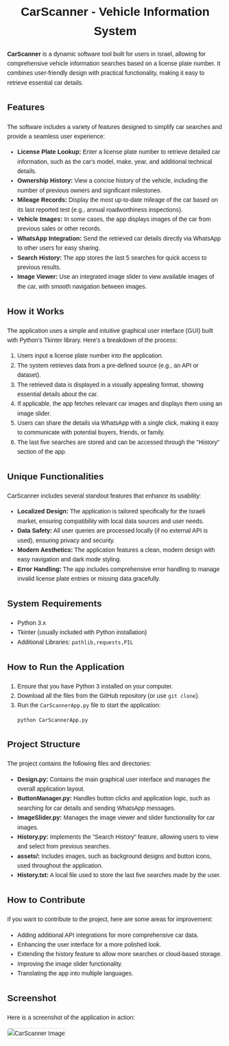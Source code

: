 <!DOCTYPE html>
<html lang="en">
<head>
    <meta charset="UTF-8">
    <meta name="viewport" content="width=device-width, initial-scale=1.0">
</head>
<body style="font-family: Arial, sans-serif; line-height: 1.6;">
    <h1 style="text-align: center;">CarScanner - Vehicle Information System</h1>
    <p>
        <strong>CarScanner</strong> is a dynamic software tool built for users in Israel, allowing for comprehensive vehicle information searches based on a license plate number. It combines user-friendly design with practical functionality, making it easy to retrieve essential car details.
    </p>
    <h2>Features</h2>
    <p>The software includes a variety of features designed to simplify car searches and provide a seamless user experience:</p>
    <ul>
        <li><strong>License Plate Lookup:</strong> Enter a license plate number to retrieve detailed car information, such as the car's model, make, year, and additional technical details.</li>
        <li><strong>Ownership History:</strong> View a concise history of the vehicle, including the number of previous owners and significant milestones.</li>
        <li><strong>Mileage Records:</strong> Display the most up-to-date mileage of the car based on its last reported test (e.g., annual roadworthiness inspections).</li>
        <li><strong>Vehicle Images:</strong> In some cases, the app displays images of the car from previous sales or other records.</li>
        <li><strong>WhatsApp Integration:</strong> Send the retrieved car details directly via WhatsApp to other users for easy sharing.</li>
        <li><strong>Search History:</strong> The app stores the last 5 searches for quick access to previous results.</li>
        <li><strong>Image Viewer:</strong> Use an integrated image slider to view available images of the car, with smooth navigation between images.</li>
    </ul>
    <h2>How it Works</h2>
    <p>The application uses a simple and intuitive graphical user interface (GUI) built with Python's Tkinter library. Here's a breakdown of the process:</p>
    <ol>
        <li>Users input a license plate number into the application.</li>
        <li>The system retrieves data from a pre-defined source (e.g., an API or dataset).</li>
        <li>The retrieved data is displayed in a visually appealing format, showing essential details about the car.</li>
        <li>If applicable, the app fetches relevant car images and displays them using an image slider.</li>
        <li>Users can share the details via WhatsApp with a single click, making it easy to communicate with potential buyers, friends, or family.</li>
        <li>The last five searches are stored and can be accessed through the "History" section of the app.</li>
        </ol>
    <h2>Unique Functionalities</h2>
    <p>CarScanner includes several standout features that enhance its usability:</p>
    <ul>
        <li><strong>Localized Design:</strong> The application is tailored specifically for the Israeli market, ensuring compatibility with local data sources and user needs.</li>
        <li><strong>Data Safety:</strong> All user queries are processed locally (if no external API is used), ensuring privacy and security.</li>
        <li><strong>Modern Aesthetics:</strong> The application features a clean, modern design with easy navigation and dark mode styling.</li>
        <li><strong>Error Handling:</strong> The app includes comprehensive error handling to manage invalid license plate entries or missing data gracefully.</li>
    </ul>
    <h2>System Requirements</h2>
    <ul>
        <li>Python 3.x</li>
        <li>Tkinter (usually included with Python installation)</li>
        <li>Additional Libraries: <code>pathlib,requests,PIL </code>
    </ul>
    <h2>How to Run the Application</h2>
    <ol>
        <li>Ensure that you have Python 3 installed on your computer.</li>
        <li>Download all the files from the GitHub repository (or use <code>git clone</code>).</li>
        <li>Run the <code>CarScannerApp.py</code> file to start the application:</li>
        <pre><code>python CarScannerApp.py</code></pre>
    </ol>
    <h2>Project Structure</h2>
    <p>The project contains the following files and directories:</p>
    <ul>
        <li><strong>Design.py:</strong> Contains the main graphical user interface and manages the overall application layout.</li>
        <li><strong>ButtonManager.py:</strong> Handles button clicks and application logic, such as searching for car details and sending WhatsApp messages.</li>
        <li><strong>ImageSlider.py:</strong> Manages the image viewer and slider functionality for car images.</li>
        <li><strong>History.py:</strong> Implements the "Search History" feature, allowing users to view and select from previous searches.</li>
        <li><strong>assets/:</strong> Includes images, such as background designs and button icons, used throughout the application.</li>
        <li><strong>History.txt:</strong> A local file used to store the last five searches made by the user.</li>
    </ul>
    <h2>How to Contribute</h2>
    <p>If you want to contribute to the project, here are some areas for improvement:</p>
    <ul>
        <li>Adding additional API integrations for more comprehensive car data.</li>
        <li>Enhancing the user interface for a more polished look.</li>
        <li>Extending the history feature to allow more searches or cloud-based storage.</li>
        <li>Improving the image slider functionality.</li>
        <li>Translating the app into multiple languages.</li>
    </ul>
    <h2>Screenshot</h2>
    <p>Here is a screenshot of the application in action:</p>
    <img src="https://i.postimg.cc/3NFWNhLj/image.png" alt="CarScanner Image" style="max-width:50%; height:auto; border: 1px solid #ddd; border-radius: 5px;">

</body>
</html>
